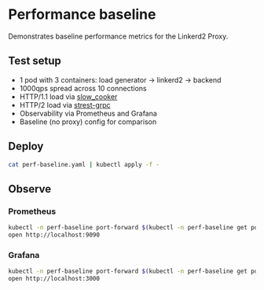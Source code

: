 # Performance baseline

Demonstrates baseline performance metrics for the Linkerd2 Proxy.

## Test setup

- 1 pod with 3 containers: load generator -> linkerd2 -> backend
- 1000qps spread across 10 connections
- HTTP/1.1 load via [slow_cooker](https://github.com/BuoyantIO/slow_cooker)
- HTTP/2 load via [strest-grpc](https://github.com/BuoyantIO/strest-grpc)
- Observability via Prometheus and Grafana
- Baseline (no proxy) config for comparison

## Deploy

```bash
cat perf-baseline.yaml | kubectl apply -f -
```

## Observe

### Prometheus

```bash
kubectl -n perf-baseline port-forward $(kubectl -n perf-baseline get po --selector=app=prometheus -o jsonpath='{.items[*].metadata.name}') 9090:9090
open http://localhost:9090
```

### Grafana

```bash
kubectl -n perf-baseline port-forward $(kubectl -n perf-baseline get po --selector=app=grafana -o jsonpath='{.items[*].metadata.name}') 3000:3000
open http://localhost:3000
```

